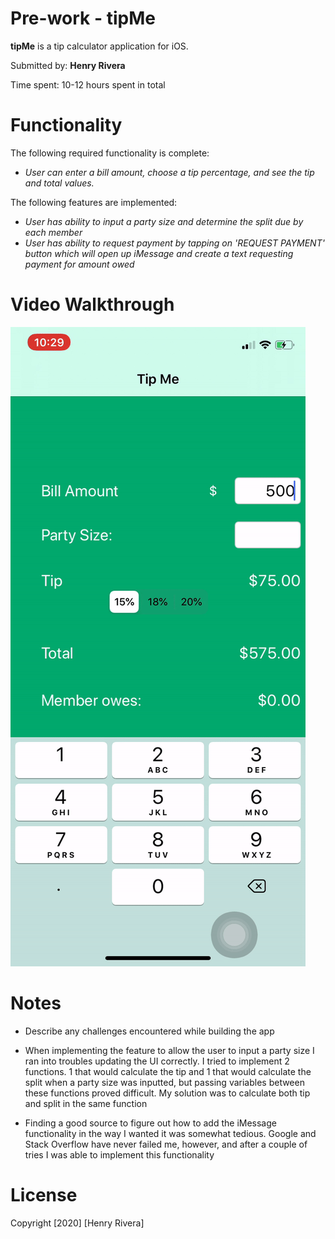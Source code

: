 # Pre-work - tipMe

**tipMe** is a tip calculator application for iOS.

Submitted by: **Henry Rivera**

Time spent: 10-12 hours spent in total

# Functionality
The following required functionality is complete:
- *User can enter a bill amount, choose a tip percentage, and see the tip and total values.*

The following features are implemented:
- *User has ability to input a party size and determine the split due by each member*
- *User has ability to request payment by tapping on 'REQUEST PAYMENT' button which will open up iMessage and create a text requesting payment for amount owed*

# Video Walkthrough

![Video Walkthrough](https://github.com/HenryRivera/tipMe/blob/master/appGif.gif)

# Notes

- Describe any challenges encountered while building the app

- When implementing the feature to allow the user to input a party size I ran into troubles updating the UI correctly. I tried to implement 2 functions. 1 that would calculate the tip and 1 that would calculate the split when a party size was inputted, but passing variables between these functions proved difficult. My solution was to calculate both tip and split in the same function

- Finding a good source to figure out how to add the iMessage functionality in the way I wanted it was somewhat tedious. Google and Stack Overflow have never failed me, however, and after a couple of tries I was able to implement this functionality

# License

Copyright [2020] [Henry Rivera]


